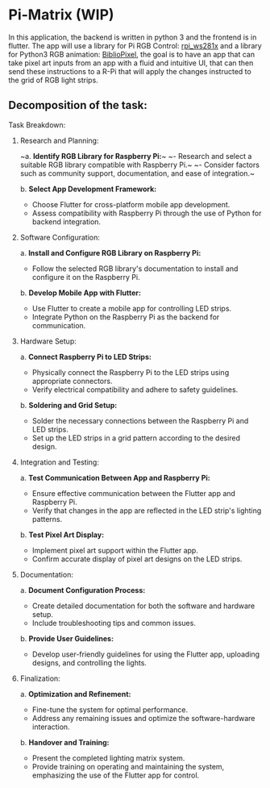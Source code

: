 # Pi-Matrix (WIP) 
In this application, the backend is written in python 3 and the frontend is in flutter. The app will use a library for Pi RGB Control: [rpi_ws281x](https://github.com/jgarff/rpi_ws281x) and a library for Python3 RGB animation: [BiblioPixel](https://github.com/ManiacalLabs/BiblioPixel), the goal is to have an app that can take pixel art inputs from an app with a fluid and intuitive UI, that can then send these instructions to a R-Pi that will apply the changes instructed to the grid of RGB light strips. 

## Decomposition of the task: 
Task Breakdown:

1. Research and Planning:

   ~a. **Identify RGB Library for Raspberry Pi:**~
      ~- Research and select a suitable RGB library compatible with Raspberry Pi.~
      ~- Consider factors such as community support, documentation, and ease of integration.~

   b. **Select App Development Framework:**
      - Choose Flutter for cross-platform mobile app development.
      - Assess compatibility with Raspberry Pi through the use of Python for backend integration.

2. Software Configuration:

   a. **Install and Configure RGB Library on Raspberry Pi:**
      - Follow the selected RGB library's documentation to install and configure it on the Raspberry Pi.

   b. **Develop Mobile App with Flutter:**
      - Use Flutter to create a mobile app for controlling LED strips.
      - Integrate Python on the Raspberry Pi as the backend for communication.

3. Hardware Setup:

   a. **Connect Raspberry Pi to LED Strips:**
      - Physically connect the Raspberry Pi to the LED strips using appropriate connectors.
      - Verify electrical compatibility and adhere to safety guidelines.

   b. **Soldering and Grid Setup:**
      - Solder the necessary connections between the Raspberry Pi and LED strips.
      - Set up the LED strips in a grid pattern according to the desired design.

4. Integration and Testing:

   a. **Test Communication Between App and Raspberry Pi:**
      - Ensure effective communication between the Flutter app and Raspberry Pi.
      - Verify that changes in the app are reflected in the LED strip's lighting patterns.

   b. **Test Pixel Art Display:**
      - Implement pixel art support within the Flutter app.
      - Confirm accurate display of pixel art designs on the LED strips.

5. Documentation:

   a. **Document Configuration Process:**
      - Create detailed documentation for both the software and hardware setup.
      - Include troubleshooting tips and common issues.

   b. **Provide User Guidelines:**
      - Develop user-friendly guidelines for using the Flutter app, uploading designs, and controlling the lights.

6. Finalization:

   a. **Optimization and Refinement:**
      - Fine-tune the system for optimal performance.
      - Address any remaining issues and optimize the software-hardware interaction.

   b. **Handover and Training:**
      - Present the completed lighting matrix system.
      - Provide training on operating and maintaining the system, emphasizing the use of the Flutter app for control.
